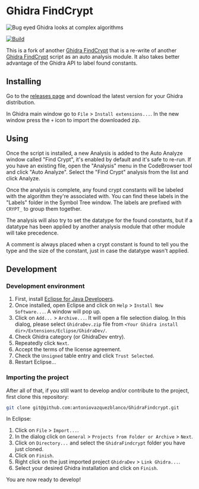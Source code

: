 # Ghidra FindCrypt

![Bug eyed Ghidra looks at complex algorithms](docs/findcrypt_logo.png)

[![Build](https://github.com/antoniovazquezblanco/ghidra-findcrypt/actions/workflows/main.yml/badge.svg)](https://github.com/antoniovazquezblanco/ghidra-findcrypt/actions/workflows/main.yml)

This is a fork of another [Ghidra FindCrypt](https://github.com/TorgoTorgo/ghidra-findcrypt) that is a re-write of another [Ghidra FindCrypt](https://github.com/d3v1l401/FindCrypt-Ghidra/) script as an auto analysis module. It also takes better advantage of the Ghidra API to label found constants.


## Installing

Go to the [releases page](https://github.com/antoniovazquezblanco/ghidra-findcrypt/releases) and download the latest version for your Ghidra distribution.

In Ghidra main window go to `File` > `Install extensions...`. In the new window press the `+` icon to import the downloaded zip.


## Using

Once the script is installed, a new Analysis is added to the Auto Analyze window called "Find Crypt", it's enabled by default and it's safe to re-run.
If you have an existing file, open the "Analysis" menu in the CodeBrowser tool and click "Auto Analyze".
Select the "Find Crypt" analysis from the list and click Analyze.

Once the analysis is complete, any found crypt constants will be labeled with the algorithm they're associated with.
You can find these labels in the "Labels" folder in the Symbol Tree window.
The labels are prefixed with `CRYPT_` to group them together.

The analysis will also try to set the datatype for the found constants, but if a datatype has been applied by another analysis module that other module will take precedence.

A comment is always placed when a crypt constant is found to tell you the type and the size of the constant, just in case the datatype wasn't applied.


## Development

### Development environment

1. First, install [Eclipse for Java Developers](https://www.eclipse.org/downloads/packages/).
2. Once installed, open Eclipse and click on `Help` > `Install New Software...`. A window will pop up.
3. Click on `Add...` > `Archive...`. It will open a file selection dialog. In this dialog, please select `GhidraDev.zip` file from `<Your Ghidra install dir>/Extensions/Eclipse/GhidraDev/`.
4. Check Ghidra category (or GhidraDev entry).
5. Repeatedly click `Next`.
6. Accept the terms of the license agreement.
7. Check the `Unsigned` table entry and click `Trust Selected`.
8. Restart Eclipse...

### Importing the project

After all of that, if you still want to develop and/or contribute to the project, first clone this repository:
```bash
git clone git@github.com:antoniovazquezblanco/GhidraFindcrypt.git
```

In Eclipse:
1. Click on `File` > `Import...`.
2. In the dialog click on `General` > `Projects from Folder or Archive` > `Next`.
3. Click on `Directory...` and select the `GhidraFindcrypt` folder you have just cloned.
4. Click on `Finish`.
5. Right click on the just imported project `GhidraDev` > `Link Ghidra...`.
6. Select your desired Ghidra installation and click on `Finish`.

You are now ready to develop!
